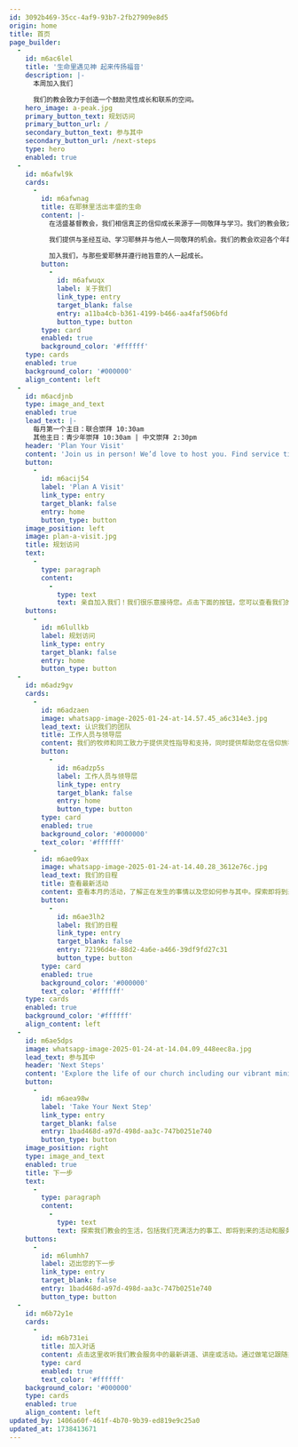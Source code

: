 ```yaml
---
id: 3092b469-35cc-4af9-93b7-2fb27909e8d5
origin: home
title: 首页
page_builder:
  -
    id: m6ac6lel
    title: '生命里遇见神 起来传扬福音'
    description: |-
      本周加入我们

      我们的教会致力于创造一个鼓励灵性成长和联系的空间。
    hero_image: a-peak.jpg
    primary_button_text: 规划访问
    primary_button_url: /
    secondary_button_text: 参与其中
    secondary_button_url: /next-steps
    type: hero
    enabled: true
  -
    id: m6afwl9k
    cards:
      -
        id: m6afwnag
        title: 在耶稣里活出丰盛的生命
        content: |-
          在活盛基督教会，我们相信真正的信仰成长来源于一同敬拜与学习。我们的教会致力于创造一个鼓励灵性成长和彼此联系的空间。

          我们提供与圣经互动、学习耶稣并与他人一同敬拜的机会。我们的教会欢迎各个年龄层和不同背景的人。

          加入我们，与那些爱耶稣并遵行祂旨意的人一起成长。
        button:
          -
            id: m6afwuqx
            label: 关于我们
            link_type: entry
            target_blank: false
            entry: a11ba4cb-b361-4199-b466-aa4faf506bfd
            button_type: button
        type: card
        enabled: true
        background_color: '#ffffff'
    type: cards
    enabled: true
    background_color: '#000000'
    align_content: left
  -
    id: m6acdjnb
    type: image_and_text
    enabled: true
    lead_text: |-
      每月第一个主日：联合崇拜 10:30am
      其他主日：青少年崇拜 10:30am | 中文崇拜 2:30pm
    header: 'Plan Your Visit'
    content: 'Join us in person! We’d love to host you. Find service times, directions, and everything else you need to know when visiting us for the first time by clicking the button below.'
    button:
      -
        id: m6acij54
        label: 'Plan A Visit'
        link_type: entry
        target_blank: false
        entry: home
        button_type: button
    image_position: left
    image: plan-a-visit.jpg
    title: 规划访问
    text:
      -
        type: paragraph
        content:
          -
            type: text
            text: 亲自加入我们！我们很乐意接待您。点击下面的按钮，您可以查看我们的崇拜时间、路线及其他首次访问时所需了解的信息。
    buttons:
      -
        id: m6lullkb
        label: 规划访问
        link_type: entry
        target_blank: false
        entry: home
        button_type: button
  -
    id: m6adz9gv
    cards:
      -
        id: m6adzaen
        image: whatsapp-image-2025-01-24-at-14.57.45_a6c314e3.jpg
        lead_text: 认识我们的团队
        title: 工作人员与领导层
        content: 我们的牧师和同工致力于提供灵性指导和支持，同时提供帮助您在信仰旅程中成长的资源。
        button:
          -
            id: m6adzp5s
            label: 工作人员与领导层
            link_type: entry
            target_blank: false
            entry: home
            button_type: button
        type: card
        enabled: true
        background_color: '#000000'
        text_color: '#ffffff'
      -
        id: m6ae09ax
        image: whatsapp-image-2025-01-24-at-14.40.28_3612e76c.jpg
        lead_text: 我们的日程
        title: 查看最新活动
        content: 查看本月的活动，了解正在发生的事情以及您如何参与其中。探索即将到来的事工和崇拜服务的完整列表。
        button:
          -
            id: m6ae3lh2
            label: 我们的日程
            link_type: entry
            target_blank: false
            entry: 72196d4e-88d2-4a6e-a466-39df9fd27c31
            button_type: button
        type: card
        enabled: true
        background_color: '#000000'
        text_color: '#ffffff'
    type: cards
    enabled: true
    background_color: '#ffffff'
    align_content: left
  -
    id: m6ae5dps
    image: whatsapp-image-2025-01-24-at-14.04.09_448eec8a.jpg
    lead_text: 参与其中
    header: 'Next Steps'
    content: 'Explore the life of our church including our vibrant ministries, upcoming events, and service opportunities.'
    button:
      -
        id: m6aea98w
        label: 'Take Your Next Step'
        link_type: entry
        target_blank: false
        entry: 1bad468d-a97d-498d-aa3c-747b0251e740
        button_type: button
    image_position: right
    type: image_and_text
    enabled: true
    title: 下一步
    text:
      -
        type: paragraph
        content:
          -
            type: text
            text: 探索我们教会的生活，包括我们充满活力的事工、即将到来的活动和服务机会。
    buttons:
      -
        id: m6lumhh7
        label: 迈出您的下一步
        link_type: entry
        target_blank: false
        entry: 1bad468d-a97d-498d-aa3c-747b0251e740
        button_type: button
  -
    id: m6b72y1e
    cards:
      -
        id: m6b731ei
        title: 加入对话
        content: 点击这里收听我们教会服务中的最新讲道、讲座或活动。通过做笔记跟随并加入我们关于耶稣的对话。
        type: card
        enabled: true
        text_color: '#ffffff'
    background_color: '#000000'
    type: cards
    enabled: true
    align_content: left
updated_by: 1406a60f-461f-4b70-9b39-ed819e9c25a0
updated_at: 1738413671
---
```

